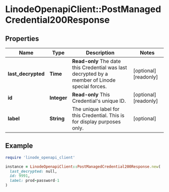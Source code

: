 # LinodeOpenapiClient::PostManagedCredential200Response

## Properties

| Name | Type | Description | Notes |
| ---- | ---- | ----------- | ----- |
| **last_decrypted** | **Time** | __Read-only__ The date this Credential was last decrypted by a member of Linode special forces. | [optional][readonly] |
| **id** | **Integer** | __Read-only__ This Credential&#39;s unique ID. | [optional][readonly] |
| **label** | **String** | The unique label for this Credential. This is for display purposes only. | [optional] |

## Example

```ruby
require 'linode_openapi_client'

instance = LinodeOpenapiClient::PostManagedCredential200Response.new(
  last_decrypted: null,
  id: 9991,
  label: prod-password-1
)
```

